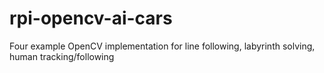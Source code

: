 # rpi-opencv-ai-cars
Four example OpenCV implementation for line following, labyrinth solving, human tracking/following
